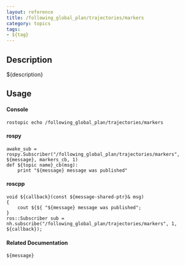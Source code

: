 ```yaml
---
layout: reference
title: /following_global_plan/trajectories/markers
category: topics
tags: 
- ${tag}
---
```


## Description
${description}

## Usage
#### Console
```
rostopic echo /following_global_plan/trajectories/markers
```

#### rospy
```
awake_sub = rospy.Subscriber("/following_global_plan/trajectories/markers", ${message}, markers_cb, 1)
def ${topic name}_cb(msg):
    print "${message} message was published"
```

#### roscpp
```
void ${callback}(const ${message-shared-ptr}& msg)
{
    cout ${${ "${message} message was published";
}
ros::Subscriber sub = nh.subscribe("/following_global_plan/trajectories/markers", 1, ${callback});
```

#### Related Documentation
``${message}``